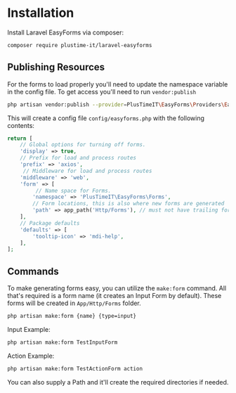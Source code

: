 # Installation

Install Laravel EasyForms via composer:

````bash
composer require plustime-it/laravel-easyforms
````

## Publishing Resources

For the forms to load properly you'll need to update the namespace variable in the config file. 
To get access you'll need to  run `vendor:publish`

````bash
php artisan vendor:publish --provider=PlusTimeIT\EasyForms\Providers\EasyForms
````

This will create a config file `config/easyforms.php` with the following contents:

````php
return [
    // Global options for turning off forms.
    'display' => true,
    // Prefix for load and process routes
    'prefix' => 'axios',
     // Middleware for load and process routes
    'middleware' => 'web',
    'form' => [
         // Name space for Forms.
        'namespace' => 'PlusTimeIT\EasyForms\Forms',
        // Form locations, this is also where new forms are generated
        'path' => app_path('Http/Forms'), // must not have trailing forward slash
    ],
    // Package defaults
    'defaults' => [
        'tooltip-icon' => 'mdi-help',
    ],
];
````

## Commands

To make generating forms easy, you can utilize the `make:form` command. 
All that's required is a form name (it creates an Input Form by default).
These forms will be created in `App/Http/Forms` folder.

````bash
php artisan make:form {name} {type=input}
````

Input Example:
````bash
php artisan make:form TestInputForm
````

Action Example:
````bash
php artisan make:form TestActionForm action
````

You can also supply a Path and it'll create the required directories if needed.